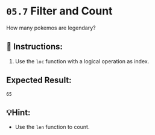# `05.7` Filter and Count

How many pokemos are legendary?

## 📝 Instructions:

1. Use the `loc` function with a logical operation as index. 

## Expected Result:

`65`

## 💡Hint:

 + Use the `len` function to count.
